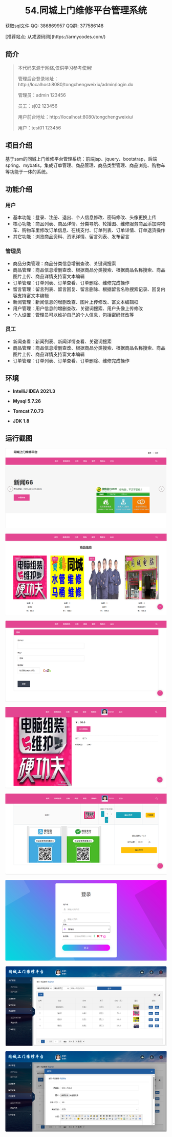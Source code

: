 <p><h1 align="center">54.同城上门维修平台管理系统</h1></p>

<p> 获取sql文件 QQ: 386869957 QQ群: 377586148 </p>
<p> [推荐站点: 从戎源码网](https://armycodes.com/) </p>

## 简介

> 本代码来源于网络,仅供学习参考使用!
> 
> 管理后台登录地址：http://localhost:8080/tongchengweixiu/admin/login.do
> 
> 管理员：admin 123456
> 
> 员工：sj02 123456
> 
> 用户前台地址：http://localhost:8080/tongchengweixiu/
> 
> 用户：test01 123456
> 

## 项目介绍
基于ssm的同城上门维修平台管理系统：前端jsp、jquery、bootstrap，后端 spring、mybatis，集成订单管理、商品管理、商品类型管理、商品浏览、购物车等功能于一体的系统。

## 功能介绍

### 用户

- 基本功能：登录、注册、退出、个人信息修改、密码修改、头像更换上传
- 核心功能：商品列表、商品详情、分类导航、轮播图、维修服务商品添加购物车、购物车里修改订单信息、在线支付、订单列表、订单详情、订单退货操作
- 其它功能：浏览商品资料、资讯详情、留言列表、发布留言

### 管理员

- 商品分类管理：商品分类信息增删查改、关键词搜索
- 商品管理：商品信息增删查改、根据商品分类搜索、根据商品名称搜索、商品图片上传、商品详情支持富文本编辑
- 订单管理：订单列表、订单查看、订单删除、维修完成操作
- 留言管理：留言列表、留言回复、留言删除、根据留言名称搜索记录、回复内容支持富文本编辑
- 新闻管理：新闻信息的增删改查、图片上传修改、富文本编辑框
- 用户管理：用户信息的增删查改、关键词搜索、用户头像上传修改
- 个人设置：管理员可以维护自己的个人信息，包括密码修改等

### 员工

- 新闻查看：新闻列表、新闻详情查看、关键词搜索
- 商品管理：商品信息增删查改、根据商品分类搜索、根据商品名称搜索、商品图片上传、商品详情支持富文本编辑
- 订单管理：订单列表、订单查看、订单删除、维修完成操作

## 环境

- <b>IntelliJ IDEA 2021.3</b>

- <b>Mysql 5.7.26</b>

- <b>Tomcat 7.0.73</b>

- <b>JDK 1.8</b>

## 运行截图
![](screenshot/1.png)

![](screenshot/2.png)

![](screenshot/3.png)

![](screenshot/4.png)

![](screenshot/5.png)

![](screenshot/6.png)

![](screenshot/7.png)

![](screenshot/8.png)